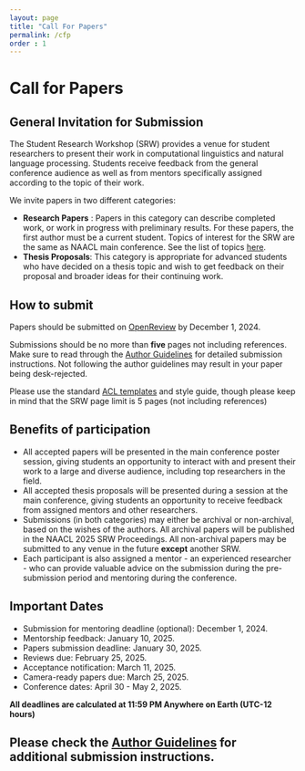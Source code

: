 ```yaml
---
layout: page
title: "Call For Papers"
permalink: /cfp
order : 1
---
```



# Call for Papers
## General Invitation for Submission
The Student Research Workshop (SRW) provides a venue for student researchers to present their work in computational linguistics and natural language processing. Students receive feedback from the general conference audience as well as from mentors specifically assigned according to the topic of their work.

We invite papers in two different categories:
- __Research Papers__ : Papers in this category can describe completed work, or work in progress with preliminary results. For these papers, the first author must be a current student.
Topics of interest for the SRW are the same as NAACL main conference. See the list of topics [here](https://2025.naacl.org/calls/papers/).
- __Thesis Proposals__: This category is appropriate for advanced students who have decided on a thesis topic and wish to get feedback on their proposal and broader ideas for their continuing work.

## How to submit

Papers should be submitted on [OpenReview](https://openreview.net/group?id=aclweb.org/NAACL/2024/Workshop/Student_Research) by December 1, 2024. 

Submissions should be no more than **five** pages not including references. Make sure to read through the [Author Guidelines](/author) for detailed submission instructions. Not following the author guidelines may result in your paper being desk-rejected.

Please use the standard [ACL templates](https://github.com/acl-org/acl-style-files) and style guide, though please keep in mind that the SRW page limit is 5 pages (not including references)

## Benefits of participation

- All accepted papers will be presented in the main conference poster session, giving students an opportunity to interact with and present their work to a large and diverse audience, including top researchers in the field.
- All accepted thesis proposals will be presented during a session at the main conference, giving students an opportunity to receive feedback from assigned mentors and other researchers.
- Submissions (in both categories) may either be archival or non-archival, based on the wishes of the authors. All archival papers will be published in the NAACL 2025 SRW Proceedings. All non-archival papers may be submitted to any venue in the future __except__ another SRW.
- Each participant is also assigned a mentor - an experienced researcher - who can provide valuable advice on the submission during the pre-submission period and mentoring during the conference.

## Important Dates
- Submission for mentoring deadline (optional): December 1, 2024.
- Mentorship feedback: January 10, 2025.
- Papers submission deadline: January 30, 2025.
- Reviews due: February 25, 2025.
- Acceptance notification: March 11, 2025.
- Camera-ready papers due: March 25, 2025.
- Conference dates: April 30 - May 2, 2025.

__All deadlines are calculated at 11:59 PM Anywhere on Earth (UTC-12 hours)__

## Please check the [Author Guidelines](/author) for additional submission instructions.
